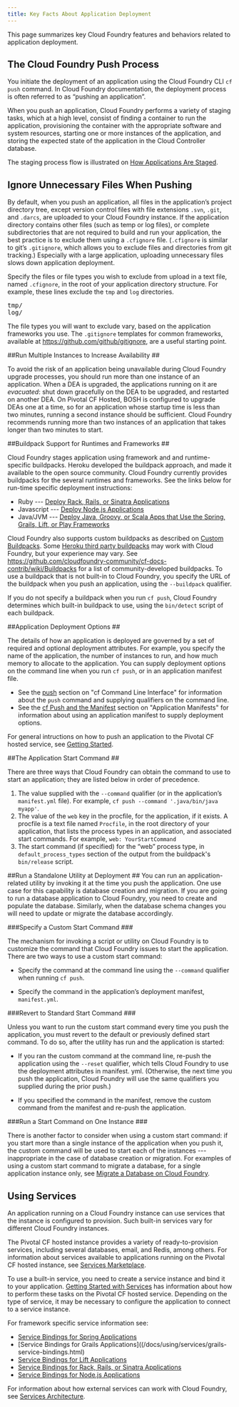```yaml
---
title: Key Facts About Application Deployment
---
```



This page summarizes key Cloud Foundry features and behaviors related to application deployment.

## <a id='push-process'></a>The Cloud Foundry Push Process ##

You initiate the deployment of an application using the Cloud Foundry CLI `cf push` command. In Cloud Foundry documentation, the deployment process is often referred to as “pushing an application”.

When you push an application, Cloud Foundry performs a variety of staging tasks, which at a high level, consist of finding a container to run the application, provisioning the container with the appropriate software and system resources, starting one or more instances of the application, and storing the expected state of the application in the Cloud Controller database.  

The staging process flow is illustrated on [How Applications Are Staged](/docs/running/architecture/how-applications-are-staged.html).

## <a id='exclude'></a>Ignore Unnecessary Files When Pushing ##

By default, when you push an application, all files in the application’s project directory tree, except version control files with file extensions `.svn`, `.git`, and `.darcs`, are uploaded to your Cloud Foundry instance. If the application directory contains other files (such as temp or log files), or complete subdirectories that are not required to build and run your application, the best practice is to exclude them using a `.cfignore` file. (`.cfignore` is similar to git’s `.gitignore`, which allows you to exclude files and directories from git tracking.)  Especially with a large application, uploading unnecessary files slows down application deployment.
 
Specify the files or file types you wish to exclude from upload in a text file, named `.cfignore`, in the root of your application directory structure.  For example, these lines exclude the `tmp` and `log` directories. 

<pre class="terminal">
tmp/
log/
</pre>

The file types you will want to exclude vary, based on the application frameworks you use. The `.gitignore` templates for common frameworks, available at https://github.com/github/gitignore, are a useful starting point.  

##<a id='instances'></a>Run Multiple Instances to Increase Availability ##

To avoid the risk of an application being unavailable during Cloud Foundry upgrade processes, you should run more than one instance of an application. When a DEA is upgraded, the applications running on it are _evacuated_: shut down gracefully on the DEA to be upgraded, and restarted on another DEA. On Pivotal CF Hosted, BOSH is configured to upgrade DEAs one at a time, so for an application whose startup time is less than two minutes, running a second instance should be sufficient. Cloud Foundry recommends running more than two instances of an application that takes longer than two minutes to start. 


##<a id='buildpacks'></a>Buildpack Support for Runtimes and Frameworks ##

Cloud Foundry stages application using framework and and runtime-specific buildpacks. Heroku developed the buildpack approach, and made it available to the open source community.  Cloud Foundry currently provides buildpacks for the several runtimes and frameworks.  See the links below for run-time specific deployment instructions:

* Ruby --- [Deploy Rack, Rails, or Sinatra Applications](/docs/using/deploying-apps/ruby/index.html)
* Javascript --- [Deploy Node.js Applications](/docs/using/deploying-apps/javascript/index.html)
* Java/JVM --- [Deploy Java, Groovy, or Scala Apps that Use the Spring, Grails, Lift, or Play Frameworks](/docs/using/deploying-apps/jvm/index.html)

Cloud Foundry also supports custom buildpacks as described on [Custom Buildpacks](/docs/using/deploying-apps/buildpacks.html).  Some <a href="https://devcenter.heroku.com/articles/third-party-buildpacks">Heroku third party buildpacks</a> may work with Cloud Foundry, but your experience may vary. See https://github.com/cloudfoundry-community/cf-docs-contrib/wiki/Buildpacks for a list of community-developed buildpacks. To use a buildpack that is not built-in to Cloud Foundry, you specify the URL of the buildpack when you push an application, using the `--buildpack` qualifier.  

If you do not specify a buildpack when you run `cf push`, Cloud Foundry determines which built-in buildpack to use, using the `bin/detect` script of each buildpack.

##<a id='deploy-options'></a>Application Deployment Options ##

The details of how an application is deployed are governed by a set of required and optional deployment attributes. For example, you specify the name of the application, the number of instances to run, and how much memory to allocate to the application.  You can supply deployment options on the command line when you run `cf push`, or in an application manifest file. 

* See the [push](/docs/using/managing-apps/cf/index.html#push) section on "cf Command Line Interface" for information about the `push` command and supplying qualifiers on the command line.
* See the [cf Push and the Manifest](/docs/using/deploying-apps/manifest.html#push-and-manifest) section on "Application Manifests" for information about using an application manifest to supply deployment options.


For general intructions on how to push an application to the Pivotal CF hosted service, see [Getting Started](/docs/dotcom/getting-started.html).

##<a id='start-command'></a>The Application Start Command ##

There are three ways that Cloud Foundry can obtain the command to use to start an application; they are listed below in order of precedence.

1. The value supplied with the `--command` qualifier (or in the application’s `manifest.yml` file). For example, `cf push --command '.java/bin/java myapp'`.
1. The value of the `web` key in the procfile, for the application, if it exists. A procfile is a text file named `Procfile`, in the root directory of your application, that lists the process types in an application, and associated start commands. For example, `web: YourStartCommand`
1. The start command (if specified) for the “web” process type, in `default_process_types` section of the output from the buildpack's `bin/release` script. 

##<a id='run-utility'></a>Run a Standalone Utility at Deployment ##
You can run an application-related utility by invoking it at the time you push the application.
One use case for this capability is database creation and migration.  If you are going to run a database application to Cloud Foundry, you need to create and populate the database.  Similarly, when the database schema changes you will need to update or migrate the database accordingly.

###<a id='custom-start'></a>Specify a Custom Start Command ###


The mechanism for invoking a script or utility on Cloud Foundry is to customize the command that Cloud Foundry issues to start the application. There are two ways to use a custom start command:

* Specify the command at the command line using the `--command` qualifier when running `cf push`. 

* Specify the command in the application’s deployment manifest, `manifest.yml`. 

###<a id='revert-start'></a>Revert to Standard Start Command ###

Unless you want to run the custom start command every time you push the application, you must revert to the default or previously defined start command. To do so, after the utility has run and the application is started:

* If you ran the custom command at the command line, re-push the application using the `--reset` qualifier, which tells Cloud Foundry to use the deployment attributes in manifest. yml. (Otherwise, the next time you push the application, Cloud Foundry will use the same qualifiers you supplied during the prior push.)  

* If you specified the command in the manifest, remove the custom command from the manifest and re-push the application. 

###<a id='single-app'></a>Run a Start Command on One Instance ###

There is another factor to consider when using a custom start command:  if you start more than a single instance of the application when you push it, the custom command will be used to start each of the instances ---inappropriate in the case of database creation or migration. For examples of using a custom start command to migrate a database, for a single application instance only, see [Migrate a Database on Cloud Foundry](/docs/using/deploying-apps/migrate-db.html).

## <a id='services'></a>Using Services ##

An application running on a Cloud Foundry instance can use services that the instance is configured to provision. Such built-in services vary for different Cloud Foundry instances.  

The Pivotal CF hosted instance provides a variety of ready-to-provision services, including several databases, email, and Redis, among others.  For information about services available to applications running on the Pivotal CF hosted instance, see [Services Marketplace](/docs/dotcom/marketplace/services/index.html).  

To use a built-in service, you need to create a service instance and bind it to your application.  [Getting Started with Services](/docs/dotcom/adding-a-service.html) has information about how to perform these tasks on the  Pivotal CF hosted service. Depending on the type of service, it may be necessary to configure the application to connect to a service instance.

For framework specific service information see:

* [Service Bindings for Spring Applications](/docs/using/services/spring-service-bindings.html)
* [Service Bindings for Grails Applications]((/docs/using/services/grails-service-bindings.html)
* [Service Bindings for Lift Applications](/docs/using/services/lift-service-bindings.html)
* [Service Bindings for Rack, Rails, or Sinatra Applications](/docs/using/services/ruby-service-bindings.html)
* [Service Bindings for Node.js Applications](/docs/using/services/node-service-bindings.html)

For information about how external services can work with Cloud Foundry, see [Services Architecture](/docs/running/architecture/services/index.html).





